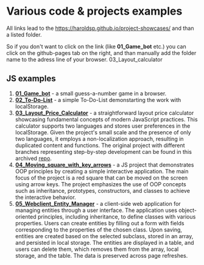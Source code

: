 # Various code & projects examples

All links lead to the https://haroldsp.github.io/project-showcases/ and than a listed folder.

So if you don't want to click on the link (like **01_Game_bot** etc.) you can click on the github-pages tab on the right, and than manually add the folder name to the adress line of your browser. 03_Layout_calculator

## JS examples

1. [**01_Game_bot**](https://haroldsp.github.io/project-showcases/01_Game_bot/) - a small guess-a-number game in a browser.
2. [**02_To-Do-List**](https://haroldsp.github.io/project-showcases/02_To-Do-List/) - a simple To-Do-List demonstarting the work with localStorage.
3. [**03_Layout_Price_Calculator**](https://haroldsp.github.io/project-showcases/03_Layout_Price_Calculator/) - a straightforward layout price calculator showcasing fundamental concepts of modern JavaScript practices. This calculator supports two languages and stores user preferences in the localStorage. Given the project's small scale and the presence of only two languages, it employs a non-localization approach, resulting in duplicated content and functions. The original project with different branches representing step-by-step development can be found in this archived [repo](https://github.com/HaroldSP/JS_course).
4. [**04_Moving_square_with_key_arrows**](https://haroldsp.github.io/project-showcases/04_Moving_square_with_key_arrows) - a JS project that demonstrates OOP principles by creating a simple interactive application. The main focus of the project is a red square that can be moved on the screen using arrow keys. The project emphasizes the use of OOP concepts such as inheritance, prototypes, constructors, and classes to achieve the interactive behavior.
5. [**05_Webclient_Entity_Manager**](https://haroldsp.github.io/project-showcases/05_Webclient_Entity_Manager) - a client-side web application for managing entities through a user interface. The application uses object-oriented principles, including inheritance, to define classes with various properties. Users can create entities by filling out a form with fields corresponding to the properties of the chosen class. Upon saving, entities are created based on the selected subclass, stored in an array, and persisted in local storage. The entities are displayed in a table, and users can delete them, which removes them from the array, local storage, and the table. The data is preserved across page refreshes.
